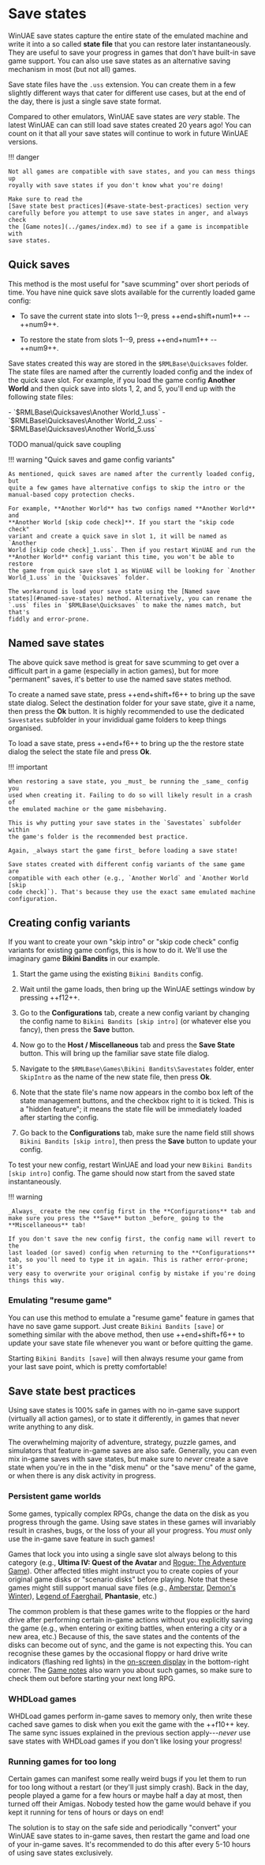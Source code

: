 # Save states

WinUAE save states capture the entire state of the emulated machine and write
it into a so called **state file** that you can restore later instantaneously.
They are useful to save your progress in games that don't have built-in save
game support. You can also use save states as an alternative saving mechanism
in most (but not all) games.

Save state files have the `.uss` extension. You can create them in a few
slightly different ways that cater for different use cases, but at the end of
the day, there is just a single save state format.

Compared to other emulators, WinUAE save states are _very_ stable. The latest
WinUAE can can still load save states created 20 years ago! You can count on
it that all your save states will continue to work in future WinUAE versions.

!!! danger

    Not all games are compatible with save states, and you can mess things up
    royally with save states if you don't know what you're doing!

    Make sure to read the
    [Save state best practices](#save-state-best-practices) section very
    carefully before you attempt to use save states in anger, and always check
    the [Game notes](../games/index.md) to see if a game is incompatible with
    save states.


## Quick saves

This method is the most useful for "save scumming" over short periods of time.
You have nine quick save slots available for the currently loaded game config:

  - To save the current state into slots 1--9, press ++end+shift+num1++ --
    ++num9++.

  - To restore the state from slots 1--9, press ++end+num1++ -- ++num9++.

Save states created this way are stored in the `$RMLBase\Quicksaves` folder.
The state files are named after the currently loaded config and the index of
the quick save slot. For example, if you load the game config **Another
World** and then quick save into slots 1, 2, and 5, you'll end up with the
following state files:

<div class="compact" markdown>
- `$RMLBase\Quicksaves\Another World_1.uss`
- `$RMLBase\Quicksaves\Another World_2.uss`
- `$RMLBase\Quicksaves\Another World_5.uss`
</div>

TODO manual/quick save coupling

!!! warning "Quick saves and game config variants"

    As mentioned, quick saves are named after the currently loaded config, but
    quite a few games have alternative configs to skip the intro or the
    manual-based copy protection checks.

    For example, **Another World** has two configs named **Another World** and
    **Another World [skip code check]**. If you start the "skip code check"
    variant and create a quick save in slot 1, it will be named as `Another
    World [skip code check]_1.uss`. Then if you restart WinUAE and run the
    **Another World** config variant this time, you won't be able to restore
    the game from quick save slot 1 as WinUAE will be looking for `Another
    World_1.uss` in the `Quicksaves` folder.

    The workaround is load your save state using the [Named save
    states](#named-save-states) method. Alternatively, you can rename the
    `.uss` files in `$RMLBase\Quicksaves` to make the names match, but that's
    fiddly and error-prone.


## Named save states

The above quick save method is great for save scumming to get over a difficult
part in a game (especially in action games), but for more "permanent" saves,
it's better to use the named save states method.

To create a named save state, press ++end+shift+f6++ to bring up the save
state dialog. Select the destination folder for your save state, give it a
name, then press the **Ok** button. It is highly recommended to use the
dedicated `Savestates` subfolder in your invididual game folders to keep
things organised.

To load a save state, press ++end+f6++ to bring up the the restore state
dialog the select the state file and press **Ok**.


!!! important

    When restoring a save state, you _must_ be running the _same_ config you
    used when creating it. Failing to do so will likely result in a crash of
    the emulated machine or the game misbehaving.

    This is why putting your save states in the `Savestates` subfolder within
    the game's folder is the recommended best practice.

    Again, _always start the game first_ before loading a save state!

    Save states created with different config variants of the same game are
    compatible with each other (e.g., `Another World` and `Another World [skip
    code check]`). That's because they use the exact same emulated machine
    configuration.


## Creating config variants

If you want to create your own "skip intro" or "skip code check" config
variants for existing game configs, this is how to do it. We'll use the
imaginary game **Bikini Bandits** in our example.


1. Start the game using the existing `Bikini Bandits` config.

2. Wait until the game loads, then bring up the WinUAE settings window by
   pressing ++f12++.

3. Go to the **Configurations** tab, create a new config variant by changing
   the config name to `Bikini Bandits [skip intro]` (or whatever else you
   fancy), then press the **Save** button.

4. Now go to the **Host / Miscellaneous** tab and press the **Save State**
   button. This will bring up the familiar save state file dialog.

5. Navigate to the `$RMLBase\Games\Bikini Bandits\Savestates` folder, enter
   `SkipIntro` as the name of the new state file, then press **Ok**.

6. Note that the state file's name now appears in the combo box left of the
   state management buttons, and the checkbox right to it is ticked. This
   is a "hidden feature"; it means the state file will be immediately loaded
   after starting the config.

7. Go back to the **Configurations** tab, make sure the name field still
   shows `Bikini Bandits [skip intro]`, then press the **Save** button to
   update your config.


To test your new config, restart WinUAE and load your new `Bikini Bandits
[skip intro]` config. The game should now start from the saved state
instantaneously.

!!! warning

    _Always_ create the new config first in the **Configurations** tab and
    make sure you press the **Save** button _before_ going to the
    **Miscellaneous** tab!

    If you don't save the new config first, the config name will revert to the
    last loaded (or saved) config when returning to the **Configurations**
    tab, so you'll need to type it in again. This is rather error-prone; it's
    very easy to overwrite your original config by mistake if you're doing
    things this way.


### Emulating "resume game"

You can use this method to emulate a "resume game" feature in games that have
no save game support. Just create `Bikini Bandits [save]` or something similar
with the above method, then use ++end+shift+f6++ to update your save state
file whenever you want or before quitting the game.

Starting `Bikini Bandits [save]` will then always resume your game from your
last save point, which is pretty comfortable!


## Save state best practices

Using save states is 100% safe in games with no in-game save support
(virtually all action games), or to state it differently, in games that never
write anything to any disk.

The overwhelming majority of adventure, strategy, puzzle games, and simulators
that feature in-game saves are also safe. Generally, you can even mix
in-game saves with save states, but make sure to _never_ create a save state
when you're in the in the "disk menu" or the "save menu" of the game, or when
there is any disk activity in progress.


### Persistent game worlds

Some games, typically complex RPGs, change the data on the disk as you
progress through the game. Using save states in these games will invariably
result in crashes, bugs, or the loss of your all your progress. You _must_
only use the in-game save feature in such games!

Games that lock you into using a single save slot always belong to this
category (e.g., **Ultima IV: Quest of the Avatar** and [Rogue: The Adventure
Game](../games/p-r.md@rogue-the-adventure-game)). Other affected titles might
instruct you to create copies of your original game disks or "scenario disks"
before playing. Note that these games might still support manual save files
(e.g., [Amberstar](../games/a.md#amberstar),
[Demon's Winter](../games/d.md#demons-winter)),
[Legend of Faerghail](../games/k-l.md#legend-of-faerghail),
**Phantasie**, etc.)

The common problem is that these games write to the floppies or the hard drive
after performing certain in-game actions without you explicitly saving the
game (e.g., when entering or exiting battles, when entering a city or a new
area, etc.) Because of this, the save states and the contents of the disks can
become out of sync, and the game is not expecting this. You can recognise
these games by the occasional floppy or hard drive write indicators (flashing
red lights) in the
[on-screen display](getting-started.md#Meet-the-on-screen-display) in the
bottom-right corner. The [Game notes](../games/index.md) also warn you about
such games, so make sure to check them out before starting your next long RPG.


### WHDLoad games

WHDLoad games perform in-game saves to memory only, then write these cached
save games to disk when you exit the game with the ++f10++ key. The same sync
issues explained in the previous section apply---_never_ use save states with
WHDLoad games if you don't like losing your progress!

### Running games for too long

Certain games can manifest some really weird bugs if you let them to run for
too long without a restart (or they'll just simply crash). Back in the day,
people played a game for a few hours or maybe half a day at most, then turned
off their Amigas. Nobody tested how the game would behave if you kept it
running for tens of hours or days on end! 

The solution is to stay on the safe side and periodically "convert" your
WinUAE save states to in-game saves, then restart the game and load one of
your in-game saves. It's recommended to do this after every 5-10 hours of
using save states exclusively.
